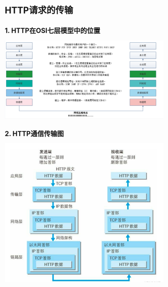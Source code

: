 # HTTP请求的传输

## 1. HTTP在OSI七层模型中的位置

![OSI七层模型](./images/OSI七层模型.png)


## 2. HTTP通信传输图
![HTTP通信传输图](./images/HTTP通信传输.png)
